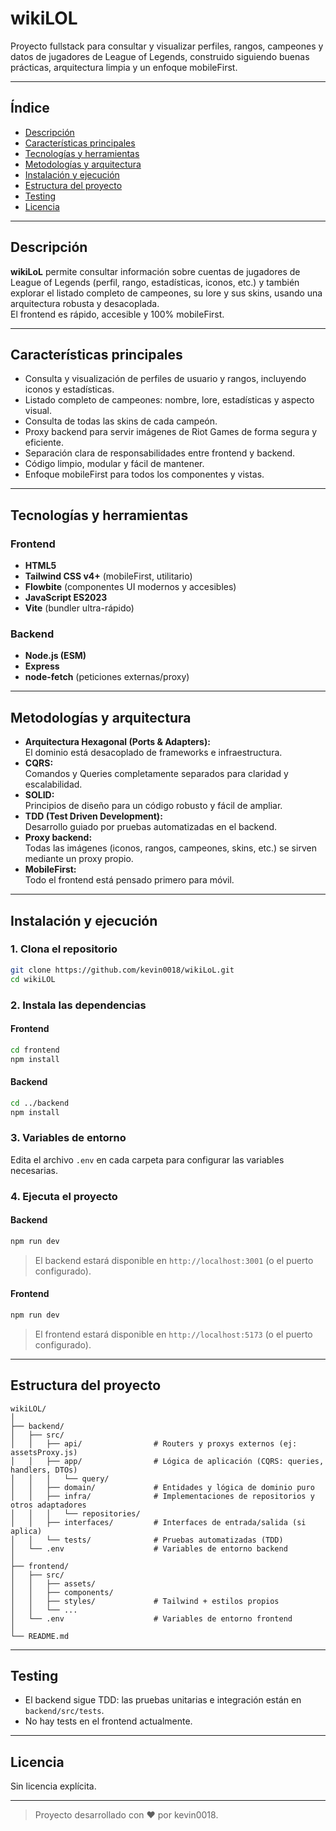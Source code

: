 # wikiLOL

Proyecto fullstack para consultar y visualizar perfiles, rangos, campeones y datos de jugadores de League of Legends, construido siguiendo buenas prácticas, arquitectura limpia y un enfoque mobileFirst.

---

## Índice

- [Descripción](#descripción)
- [Características principales](#características-principales)
- [Tecnologías y herramientas](#tecnologías-y-herramientas)
- [Metodologías y arquitectura](#metodologías-y-arquitectura)
- [Instalación y ejecución](#instalación-y-ejecución)
- [Estructura del proyecto](#estructura-del-proyecto)
- [Testing](#testing)
- [Licencia](#licencia)

---

## Descripción

**wikiLoL** permite consultar información sobre cuentas de jugadores de League of Legends (perfil, rango, estadísticas, iconos, etc.) y también explorar el listado completo de campeones, su lore y sus skins, usando una arquitectura robusta y desacoplada.  
El frontend es rápido, accesible y 100% mobileFirst.

---

## Características principales

- Consulta y visualización de perfiles de usuario y rangos, incluyendo iconos y estadísticas.
- Listado completo de campeones: nombre, lore, estadísticas y aspecto visual.
- Consulta de todas las skins de cada campeón.
- Proxy backend para servir imágenes de Riot Games de forma segura y eficiente.
- Separación clara de responsabilidades entre frontend y backend.
- Código limpio, modular y fácil de mantener.
- Enfoque mobileFirst para todos los componentes y vistas.

---

## Tecnologías y herramientas

### Frontend

- **HTML5**
- **Tailwind CSS v4+** (mobileFirst, utilitario)
- **Flowbite** (componentes UI modernos y accesibles)
- **JavaScript ES2023**
- **Vite** (bundler ultra-rápido)

### Backend

- **Node.js (ESM)**
- **Express**
- **node-fetch** (peticiones externas/proxy)

---

## Metodologías y arquitectura

- **Arquitectura Hexagonal (Ports & Adapters):**  
  El dominio está desacoplado de frameworks e infraestructura.
- **CQRS:**  
  Comandos y Queries completamente separados para claridad y escalabilidad.
- **SOLID:**  
  Principios de diseño para un código robusto y fácil de ampliar.
- **TDD (Test Driven Development):**  
  Desarrollo guiado por pruebas automatizadas en el backend.
- **Proxy backend:**  
  Todas las imágenes (iconos, rangos, campeones, skins, etc.) se sirven mediante un proxy propio.
- **MobileFirst:**  
  Todo el frontend está pensado primero para móvil.

---

## Instalación y ejecución

### 1. Clona el repositorio

```sh
git clone https://github.com/kevin0018/wikiLoL.git
cd wikiLOL
```

### 2. Instala las dependencias

#### Frontend

```sh
cd frontend
npm install
```

#### Backend

```sh
cd ../backend
npm install
```

### 3. Variables de entorno

Edita el archivo `.env` en cada carpeta para configurar las variables necesarias.

### 4. Ejecuta el proyecto

#### Backend

```sh
npm run dev
```
> El backend estará disponible en `http://localhost:3001` (o el puerto configurado).

#### Frontend

```sh
npm run dev
```
> El frontend estará disponible en `http://localhost:5173` (o el puerto configurado).

---

## Estructura del proyecto

```
wikiLOL/
│
├── backend/
│   ├── src/
│   │   ├── api/                # Routers y proxys externos (ej: assetsProxy.js)
│   │   ├── app/                # Lógica de aplicación (CQRS: queries, handlers, DTOs)
│   │   │   └── query/
│   │   ├── domain/             # Entidades y lógica de dominio puro
│   │   ├── infra/              # Implementaciones de repositorios y otros adaptadores
│   │   │   └── repositories/
│   │   ├── interfaces/         # Interfaces de entrada/salida (si aplica)
│   │   └── tests/              # Pruebas automatizadas (TDD)
│   └── .env                    # Variables de entorno backend
│
├── frontend/
│   ├── src/
│   │   ├── assets/
│   │   ├── components/
│   │   ├── styles/             # Tailwind + estilos propios
│   │   └── ...
│   └── .env                    # Variables de entorno frontend
│
└── README.md
```

---

## Testing

- El backend sigue TDD: las pruebas unitarias e integración están en `backend/src/tests`.
- No hay tests en el frontend actualmente.

---

## Licencia

Sin licencia explícita.

---

> Proyecto desarrollado con ❤️ por kevin0018.